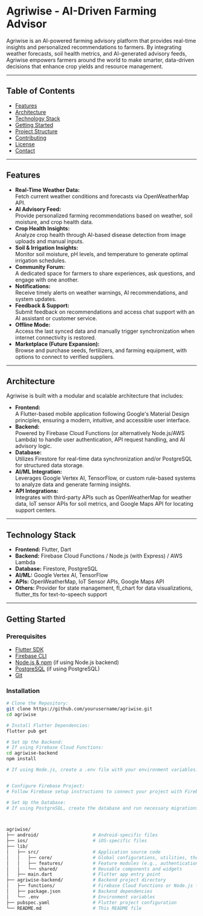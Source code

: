 # Agriwise - AI-Driven Farming Advisor

Agriwise is an AI-powered farming advisory platform that provides real-time insights and personalized recommendations to farmers. By integrating weather forecasts, soil health metrics, and AI-generated advisory feeds, Agriwise empowers farmers around the world to make smarter, data-driven decisions that enhance crop yields and resource management.

---

## Table of Contents

- [Features](#features)
- [Architecture](#architecture)
- [Technology Stack](#technology-stack)
- [Getting Started](#getting-started)
- [Project Structure](#project-structure)
- [Contributing](#contributing)
- [License](#license)
- [Contact](#contact)

---

## Features

- **Real-Time Weather Data:**  
  Fetch current weather conditions and forecasts via OpenWeatherMap API.
- **AI Advisory Feed:**  
  Provide personalized farming recommendations based on weather, soil moisture, and crop health data.
- **Crop Health Insights:**  
  Analyze crop health through AI-based disease detection from image uploads and manual inputs.
- **Soil & Irrigation Insights:**  
  Monitor soil moisture, pH levels, and temperature to generate optimal irrigation schedules.
- **Community Forum:**  
  A dedicated space for farmers to share experiences, ask questions, and engage with one another.
- **Notifications:**  
  Receive timely alerts on weather warnings, AI recommendations, and system updates.
- **Feedback & Support:**  
  Submit feedback on recommendations and access chat support with an AI assistant or customer service.
- **Offline Mode:**  
  Access the last synced data and manually trigger synchronization when internet connectivity is restored.
- **Marketplace (Future Expansion):**  
  Browse and purchase seeds, fertilizers, and farming equipment, with options to connect to verified suppliers.

---

## Architecture

Agriwise is built with a modular and scalable architecture that includes:

- **Frontend:**  
  A Flutter-based mobile application following Google's Material Design principles, ensuring a modern, intuitive, and accessible user interface.
- **Backend:**  
  Powered by Firebase Cloud Functions (or alternatively Node.js/AWS Lambda) to handle user authentication, API request handling, and AI advisory logic.
- **Database:**  
  Utilizes Firestore for real-time data synchronization and/or PostgreSQL for structured data storage.
- **AI/ML Integration:**  
  Leverages Google Vertex AI, TensorFlow, or custom rule-based systems to analyze data and generate farming insights.
- **API Integrations:**  
  Integrates with third-party APIs such as OpenWeatherMap for weather data, IoT sensor APIs for soil metrics, and Google Maps API for locating support centers.

---

## Technology Stack

- **Frontend:** Flutter, Dart
- **Backend:** Firebase Cloud Functions / Node.js (with Express) / AWS Lambda
- **Database:** Firestore, PostgreSQL
- **AI/ML:** Google Vertex AI, TensorFlow
- **APIs:** OpenWeatherMap, IoT Sensor APIs, Google Maps API
- **Others:** Provider for state management, fl_chart for data visualizations, flutter_tts for text-to-speech support

---

## Getting Started

### Prerequisites

- [Flutter SDK](https://flutter.dev/docs/get-started/install)
- [Firebase CLI](https://firebase.google.com/docs/cli)
- [Node.js & npm](https://nodejs.org/en/download/) (if using Node.js backend)
- [PostgreSQL](https://www.postgresql.org/download/) (if using PostgreSQL)
- [Git](https://git-scm.com/)

### Installation

```bash
# Clone the Repository:
git clone https://github.com/yourusername/agriwise.git
cd agriwise

# Install Flutter Dependencies:
flutter pub get

# Set Up the Backend:
# If using Firebase Cloud Functions:
cd agriwise-backend
npm install

# If using Node.js, create a .env file with your environment variables.


# Configure Firebase Project:
# Follow Firebase setup instructions to connect your project with Firebase and configure Firestore.

# Set Up the Database:
# If using PostgreSQL, create the database and run necessary migrations to set up your schema.



agriwise/
├── android/                    # Android-specific files
├── ios/                        # iOS-specific files
├── lib/
│   ├── src/                    # Application source code
│   │   ├── core/               # Global configurations, utilities, themes
│   │   ├── features/           # Feature modules (e.g., authentication, home, profile)
│   │   └── shared/             # Reusable components and widgets
│   ├── main.dart               # Flutter app entry point
├── agriwise-backend/           # Backend project directory
│   ├── functions/              # Firebase Cloud Functions or Node.js functions
│   ├── package.json            # Backend dependencies
│   └── .env                    # Environment variables
├── pubspec.yaml                # Flutter project configuration
└── README.md                   # This README file




